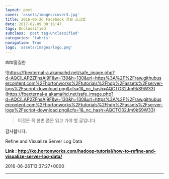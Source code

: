 ```yaml
---
layout: post
cover: 'assets/images/cover3.jpg'
title: 2016-06-26 Facebook 정보 스크랩
date: 2017-02-09 08:16:47
tags: Unclassified
subclass: 'post tag-Unclassified'
categories: 'tabris'
navigation: True
logo: 'assets/images/logo.png'
---
```


###홍길한

![https://fbexternal-a.akamaihd.net/safe_image.php?d=AQClLAP2ZFnsAj9F&w=130&h=130&url=https%3A%2F%2Fraw.githubusercontent.com%2Fhortonworks%2Ftutorials%2Fhdp%2Fassets%2Fserver-logs%2Fscript-download.png&cfs=1&_nc_hash=AQCTO32Jm9kS9W33](https://fbexternal-a.akamaihd.net/safe_image.php?d=AQClLAP2ZFnsAj9F&w=130&h=130&url=https%3A%2F%2Fraw.githubusercontent.com%2Fhortonworks%2Ftutorials%2Fhdp%2Fassets%2Fserver-logs%2Fscript-download.png&cfs=1&_nc_hash=AQCTO32Jm9kS9W33)

>이것은 꼭 한번 쯤은 읽고 가야 할 글입니다.

감사합니다.

Refine and Visualize Server Log Data



**Link : <http://ko.hortonworks.com/hadoop-tutorial/how-to-refine-and-visualize-server-log-data/>**

2016-06-26T13:37:27+0000

---

